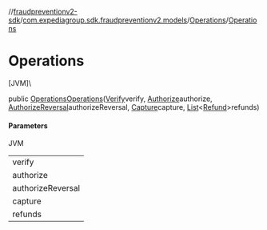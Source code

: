 //[fraudpreventionv2-sdk](../../../index.md)/[com.expediagroup.sdk.fraudpreventionv2.models](../index.md)/[Operations](index.md)/[Operations](-operations.md)

# Operations

[JVM]\

public [Operations](index.md)[Operations](-operations.md)([Verify](../-verify/index.md)verify, [Authorize](../-authorize/index.md)authorize, [AuthorizeReversal](../-authorize-reversal/index.md)authorizeReversal, [Capture](../-capture/index.md)capture, [List](https://docs.oracle.com/javase/8/docs/api/java/util/List.html)&lt;[Refund](../-refund/index.md)&gt;refunds)

#### Parameters

JVM

| |
|---|
| verify |
| authorize |
| authorizeReversal |
| capture |
| refunds |
